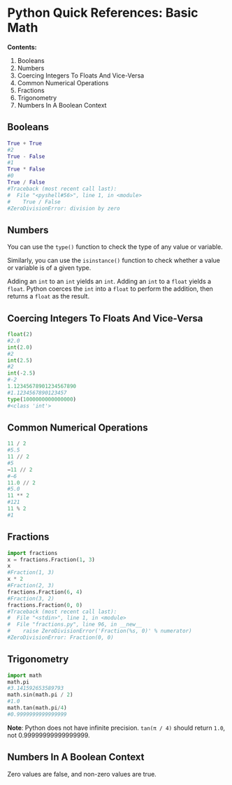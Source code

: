 Python Quick References: Basic Math
===================================

**Contents:**

1.	Booleans
2.	Numbers
3.	Coercing Integers To Floats And Vice-Versa
4.	Common Numerical Operations
5.	Fractions
6.	Trigonometry
7.	Numbers In A Boolean Context

Booleans
--------

```Python
True + True
#2
True - False
#1
True * False
#0
True / False
#Traceback (most recent call last):
#  File "<pyshell#56>", line 1, in <module>
#    True / False
#ZeroDivisionError: division by zero
```

Numbers
-------

You can use the `type()` function to check the type of any value or variable.

Similarly, you can use the `isinstance()` function to check whether a value or variable is of a given type.

Adding an `int` to an `int` yields an `int`. Adding an `int` to a `float` yields a `float`. Python coerces the `int` into a `float` to perform the addition, then returns a `float` as the result.

Coercing Integers To Floats And Vice-Versa
------------------------------------------

```python
float(2)
#2.0
int(2.0)
#2
int(2.5)
#2
int(-2.5)
#-2
1.12345678901234567890  
#1.1234567890123457
type(1000000000000000)  
#<class 'int'>
```

Common Numerical Operations
---------------------------

```python
11 / 2
#5.5
11 // 2
#5
−11 // 2
#−6
11.0 // 2
#5.0
11 ** 2
#121
11 % 2
#1
```

Fractions
---------

```python
import fractions
x = fractions.Fraction(1, 3)
x
#Fraction(1, 3)
x * 2
#Fraction(2, 3)
fractions.Fraction(6, 4)
#Fraction(3, 2)
fractions.Fraction(0, 0)
#Traceback (most recent call last):
#  File "<stdin>", line 1, in <module>
#  File "fractions.py", line 96, in __new__
#    raise ZeroDivisionError('Fraction(%s, 0)' % numerator)
#ZeroDivisionError: Fraction(0, 0)
```

Trigonometry
------------

```python
import math
math.pi
#3.141592653589793
math.sin(math.pi / 2)
#1.0
math.tan(math.pi/4)
#0.9999999999999999
```

**Note**: Python does not have infinite precision. `tan(π / 4)` should return `1.0`, not 0.99999999999999999.

Numbers In A Boolean Context
----------------------------

Zero values are false, and non-zero values are true.

